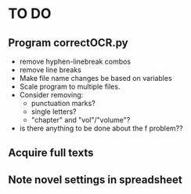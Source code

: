 # TO DO

## Program correctOCR.py
- remove hyphen-linebreak combos
- remove line breaks
- Make file name changes be based on variables
- Scale program to multiple files.
- Consider removing:
    * punctuation marks?
    * single letters?
    * "chapter" and "vol"/"volume"?
- is there anything to be done about the f problem??
    
## Acquire full texts

## Note novel settings in spreadsheet
